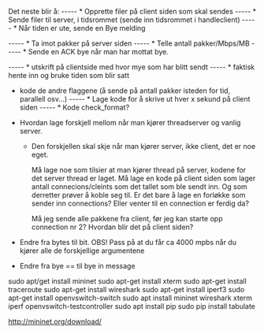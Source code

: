 Det neste blir å:
 ----- * Opprette filer på client siden som skal sendes
 ----- * Sende filer til server, i tidsrommet (sende inn tidsrommet i handleclient)
 ----- * Når tiden er ute, sende en Bye melding
 

 ----- * Ta imot pakker på server siden
 ----- * Telle antall pakker/Mbps/MB
 ----- * Sende en ACK bye når man har mottat bye. 

 ----- * utskrift på clientside med hvor mye som har blitt sendt
 ----- * faktisk hente inn og bruke tiden som blir satt
 * kode de andre flaggene (å sende på antall pakker isteden for tid, parallell osv...)
 ----- * Lage kode for å skrive ut hver x sekund på client siden
 ----- * Kode check_format?

 * Hvordan lage forskjell mellom når man kjører threadserver og vanlig server. 
    * Den forskjellen skal skje når man kjører server, ikke client, det er noe eget. 

        Må lage noe som tilsier at man kjører thread på server, kodene for det server thread er laget.
        Må lage en kode på client siden som lager antall connecions/cleints som det tallet som ble sendt inn. Og som derretter prøver å koble seg til. Er det bare å lage en forløkke som sender inn connections? Eller venter til en connection er ferdig da?

        Må jeg sende alle pakkene fra client, før jeg kan starte opp connection nr 2? Hvordan blir det på client siden?

* Endre fra bytes til bit. OBS! Pass på at du får ca 4000 mpbs når du kjører alle de forskjellige argumentene
* Endre fra bye == til bye in message 


sudo apt/get install mininet
sudo apt-get install xterm
sudo apt-get install traceroute
sudo apt-get install wireshark
sudo apt-get install iperf3
sudo apt-get install openvswitch-switch
sudo apt install mininet wireshark xterm iperf openvswitch-testcontroller 
sudo apt install pip
sudo pip install tabulate

http://mininet.org/download/